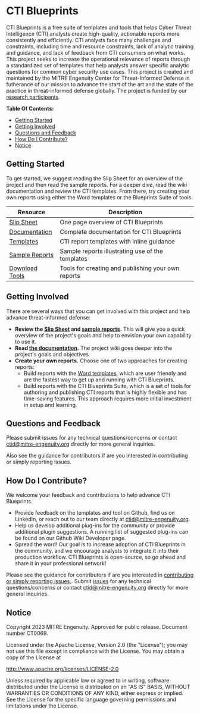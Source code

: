 # CTI Blueprints

CTI Blueprints is a free suite of templates and tools that helps Cyber Threat
Intelligence (CTI) analysts create high-quality, actionable reports more consistently
and efficiently. CTI analysts face many challenges and constraints, including time and
resource constraints, lack of analytic training and guidance, and lack of feedback from
CTI consumers on what works. This project seeks to increase the operational relevance of
reports through a standardized set of templates that help analysts answer specific
analytic questions for common cyber security use cases. This project is created and
maintained by the MITRE Engenuity Center for Threat-Informed Defense in futherance of
our mission to advance the start of the art and the state of the practice in
threat-informed defense globally. The project is funded by our [research participants](https://mitre-engenuity.org/blog/2023/06/12/cti-blueprints/#research-participants).

**Table Of Contents:**

- [Getting Started](#getting-started)
- [Getting Involved](#getting-involved)
- [Questions and Feedback](#questions-and-feedback)
- [How Do I Contribute?](#how-do-i-contribute)
- [Notice](#notice)

## Getting Started

To get started, we suggest reading the Slip Sheet for an overview of the project and
then read the sample reports. For a deeper dive, read the wiki documentation and review
the CTI templates. From there, try creating your own reports using either the Word
templates or the Blueprints Suite of tools.

| Resource                                                                                        | Description                                        |
| ----------------------------------------------------------------------------------------------- | -------------------------------------------------- |
| [Slip Sheet](https://github.com/center-for-threat-informed-defense/cti-blueprints/blob/main/CTI_Blueprints_Slip_Sheet.pdf) | One page overview of CTI Blueprints |
| [Documentation](https://github.com/center-for-threat-informed-defense/cti-blueprints/wiki)      | Complete documentation for CTI Blueprints          |
| [Templates](./templates)                                                                        | CTI report templates with inline guidance          |
| [Sample Reports](./samples)                                                                     | Sample reports illustrating use of the templates   |
| [Download Tools](https://github.com/center-for-threat-informed-defense/cti-blueprints/releases) | Tools for creating and publishing your own reports |

## Getting Involved

There are several ways that you can get involved with this project and help advance
threat-informed defense:

- **Review the [Slip Sheet](https://github.com/center-for-threat-informed-defense/cti-blueprints/blob/main/CTI_Blueprints_Slip_Sheet.pdf) and [sample reports](./samples).** This will give you
  a quick overview of the project's goals and help to envision your own capability to
  use it.
- **Read [the
  documentation](https://github.com/center-for-threat-informed-defense/cti-blueprints/wiki).**
  The project wiki goes deeper into the project's goals and objectives.
- **Create your own reports.** Choose one of two approaches for creating reports:
  - Build reports with the [Word templates](./templates), which are user friendly and
    are the fastest way to get up and running with CTI Blueprints.
  - Build reports with the CTI Blueprints Suite, which is a set of tools for authoring
    and publishing CTI reports that is highly flexible and has time-saving features.
    This approach requires more initial investment in setup and learning.

## Questions and Feedback

Please submit issues for any technical questions/concerns or contact
ctid@mitre-engenuity.org directly for more general inquiries.

Also see the guidance for contributors if are you interested in contributing or simply
reporting issues.

## How Do I Contribute?

We welcome your feedback and contributions to help advance CTI Blueprints.

- Provide feedback on the templates and tool on Github, find us on LinkedIn, or reach
  out to our team directly at ctid@mitre-engenuity.org.
- Help us develop additional plug-ins for the community or provide additional plugin
  suggestions. A running list of suggested plug-ins can be found on our Github Wiki
  Developer page.
- Spread the word! Our goal is to increase adoption of CTI Blueprints in the community,
  and we encourage analysts to integrate it into their production workflow. CTI
  Blueprints is open-source, so go ahead and share it in your professional network!

Please see the guidance for contributors if are you interested in [contributing or
simply reporting issues.](/CONTRIBUTING.md). Submit
[issues](https://github.com/center-for-threat-informed-defense/cti_blueprints/issues)
for any technical questions/concerns or contact ctid@mitre-engenuity.org directly for
more general inquiries.

## Notice

Copyright 2023 MITRE Engenuity. Approved for public release. Document number CT0069.


Licensed under the Apache License, Version 2.0 (the "License"); you may not use this
file except in compliance with the License. You may obtain a copy of the License at

http://www.apache.org/licenses/LICENSE-2.0

Unless required by applicable law or agreed to in writing, software distributed under
the License is distributed on an "AS IS" BASIS, WITHOUT WARRANTIES OR CONDITIONS OF ANY
KIND, either express or implied. See the License for the specific language governing
permissions and limitations under the License.
